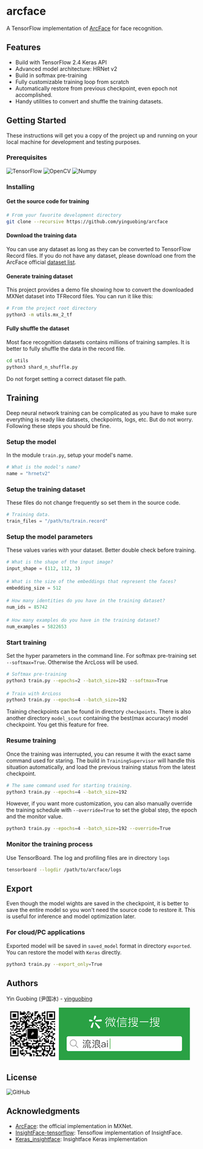 # arcface
A TensorFlow implementation of [ArcFace](https://arxiv.org/abs/1801.07698) for face recognition.

## Features
 - Build with TensorFlow 2.4 Keras API
 - Advanced model architecture: HRNet v2
 - Build in softmax pre-training
 - Fully customizable training loop from scratch
 - Automatically restore from previous checkpoint, even epoch not accomplished.
 - Handy utilities to convert and shuffle the training datasets.

## Getting Started

These instructions will get you a copy of the project up and running on your local machine for development and testing purposes.

### Prerequisites

![TensorFlow](https://img.shields.io/badge/TensorFlow-v2.4-brightgreen)
![OpenCV](https://img.shields.io/badge/OpenCV-v4.3-brightgreen)
![Numpy](https://img.shields.io/badge/Numpy-v1.17-brightgreen)

### Installing
#### Get the source code for training

```bash
# From your favorite development directory
git clone --recursive https://github.com/yinguobing/arcface
```

#### Download the training data
You can use any dataset as long as they can be converted to TensorFlow Record files. If you do not have any dataset, please download one from the ArcFace official [dataset list](https://github.com/deepinsight/insightface/wiki/Dataset-Zoo). 

#### Generate training dataset
This project provides a demo file showing how to convert the downloaded MXNet dataset into TFRecord files. You can run it like this:

```bash
# From the project root directory
python3 -m utils.mx_2_tf
```

#### Fully shuffle the dataset
Most face recognition datasets contains millions of training samples. It is better to fully shuffle the data in the record file.
```bash
cd utils
python3 shard_n_shuffle.py
```
Do not forget setting a correct dataset file path.


## Training
Deep neural network training can be complicated as you have to make sure everything is ready like datasets, checkpoints, logs, etc. But do not worry. Following these steps you should be fine.

### Setup the model
In the module `train.py`, setup your model's name.

```python
# What is the model's name?
name = "hrnetv2"
```

### Setup the training dataset
These files do not change frequently so set them in the source code.

```python
# Training data.
train_files = "/path/to/train.record"
```

### Setup the model parameters
These values varies with your dataset. Better double check before training.
```python
# What is the shape of the input image?
input_shape = (112, 112, 3)

# What is the size of the embeddings that represent the faces?
embedding_size = 512

# How many identities do you have in the training dataset?
num_ids = 85742

# How many examples do you have in the training dataset?
num_examples = 5822653
```

### Start training
Set the hyper parameters in the command line. For softmax pre-training set `--softmax=True`. Otherwise the ArcLoss will be used.

```bash
# Softmax pre-training
python3 train.py --epochs=2 --batch_size=192 --softmax=True

# Train with ArcLoss
python3 train.py --epochs=4 --batch_size=192
```

Training checkpoints can be found in directory `checkpoints`. There is also another directory `model_scout` containing the best(max accuracy) model checkpoint. You get this feature for free.

### Resume training
Once the training was interrupted, you can resume it with the exact same command used for staring. The build in `TrainingSupervisor` will handle this situation automatically, and load the previous training status from the latest checkpoint. 

```bash
# The same command used for starting training.
python3 train.py --epochs=4 --batch_size=192
```

However, if you want more customization, you can also manually override the training schedule with `--override=True` to set the global step, the epoch and the monitor value.

```bash
python3 train.py --epochs=4 --batch_size=192 --override=True
```

### Monitor the training process
Use TensorBoard. The log and profiling files are in directory `logs`

```bash
tensorboard --logdir /path/to/arcface/logs
```

## Export
Even though the model wights are saved in the checkpoint, it is better to save the entire model so you won't need the source code to restore it. This is useful for inference and model optimization later.

### For cloud/PC applications
Exported model will be saved in `saved_model` format in directory `exported`. You can restore the model with `Keras` directly.

```bash
python3 train.py --export_only=True
```

## Authors
Yin Guobing (尹国冰) - [yinguobing](https://yinguobing.com)

![wechat](docs/wechat.png)

## License
![GitHub](https://img.shields.io/github/license/yinguobing/arcface)

## Acknowledgments
- [ArcFace](https://github.com/deepinsight/insightface/tree/master/recognition): the official implementation in MXNet.
- [InsightFace-tensorflow](https://github.com/luckycallor/InsightFace-tensorflow): Tensoflow implementation of InsightFace.
- [Keras_insightface](https://github.com/leondgarse/Keras_insightface): Insightface Keras implementation
